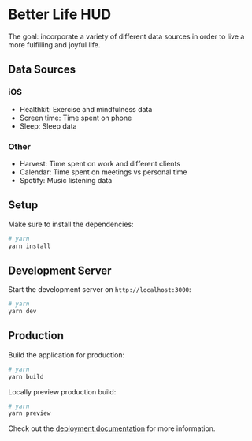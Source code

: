 # Better Life HUD

The goal: incorporate a variety of different data sources in order to live a more fulfilling and joyful life.

## Data Sources

### iOS
- Healthkit: Exercise and mindfulness data
- Screen time: Time spent on phone
- Sleep: Sleep data

### Other
- Harvest: Time spent on work and different clients
- Calendar: Time spent on meetings vs personal time
- Spotify: Music listening data

## Setup

Make sure to install the dependencies:

```bash
# yarn
yarn install
```

## Development Server

Start the development server on `http://localhost:3000`:

```bash
# yarn
yarn dev
```

## Production

Build the application for production:

```bash
# yarn
yarn build
```

Locally preview production build:

```bash
# yarn
yarn preview
```

Check out the [deployment documentation](https://nuxt.com/docs/getting-started/deployment) for more information.

